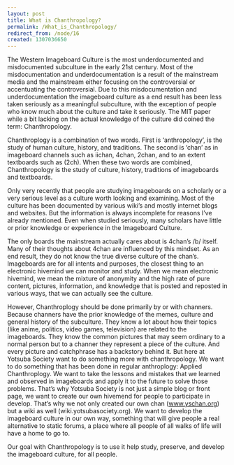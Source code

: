 ```yaml
---
layout: post
title: What is Chanthropology?
permalink: /What_is_Chanthropology/
redirect_from: /node/16
created: 1307036650
---
```

The Western Imageboard Culture is the most underdocumented and misdocumented subculture in the early 21st century. Most of the misdocumentation and underdocumentation is a result of the mainstream media and the mainstream either focusing on the controversial or accentuating the controversial. Due to this misdocumentation and underdocumentation the imageboard culture as a end result has been less taken seriously as a meaningful subculture, with the exception of people who know much about the culture and take it seriously. The MIT paper while a bit lacking on the actual knowledge of the culture did coined the term: Chanthropology.

Chanthroplogy is a combination of two words. First is ‘anthropology’, is the study of human culture, history, and traditions. The second is ‘chan’ as in imageboard channels such as iichan, 4chan, 2chan, and to an extent textboards such as (2ch). When these two words are combined, Chanthropology is the study of culture, history, traditions of imageboards and textboards.

Only very recently that people are studying imageboards on a scholarly or a very serious level as a culture worth looking and examining. Most of the culture has been documented by various wiki’s and mostly internet blogs and websites. But the information is always incomplete for reasons I’ve already mentioned. Even when studied seriously, many scholars have little or prior knowledge or experience in the Imageboard Culture. 

The only boards the mainstream actually cares about is 4chan’s /b/ itself. Many of their thoughts about 4chan are influenced by this mindset. As an end result, they do not know the true diverse culture of the chan’s. Imageboards are for all intents and purposes, the closest thing to an electronic hivemind we can monitor and study. When we mean electronic hivemind, we mean the mixture of anonymity and the high rate of pure content, pictures, information, and knowledge that is posted and reposted in various ways, that we can actually see the culture. 

However, Chanthroplogy should be done primarily by or with channers. Because channers have the prior knowledge of the memes, culture and general history of the subculture. They know a lot about how their topics (like anime, politics, video games, television) are related to the imageboards. They know the common pictures that may seem ordinary to a normal person but to a channer they represent a piece of the culture. And every picture and catchphrase has a backstory behind it.
But here at Yotsuba Society want to do something more with chanthropology. We want to do something that has been done in regular anthroplogy: Applied Chanthroplogy. We want to take the lessons and mistakes that we learned and observed in imageboards and apply it to the future to solve those problems.  That’s why Yotsuba Society is not just a simple blog or front page, we want to create our own hivemend for people to participate in develop. That’s why we not only created our own chan (www.yschan.org) but a wiki as well (wiki.yotsubasociety.org). We want to develop the imageboard culture in our own way, something that will give people a real alternative to static forums, a place where all people of all walks of life will have a home to go to.

Our goal with Chanthropology is to use it help study, preserve, and develop the imageboard culture, for all people.
